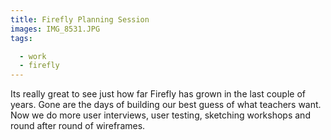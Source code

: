 ```yaml
---
title: Firefly Planning Session
images: IMG_8531.JPG
tags:

  - work
  - firefly
---
```

Its really great to see just how far Firefly has grown in the last couple of years. Gone are the days of building our best guess of what teachers want. Now we do more user interviews, user testing, sketching workshops and round after round of wireframes.